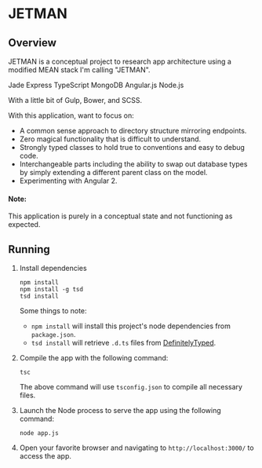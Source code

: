 # JETMAN

## Overview 

JETMAN is a conceptual project to research app architecture using a modified MEAN stack I'm calling "JETMAN". 

Jade
Express
TypeScript
MongoDB
Angular.js
Node.js

With a little bit of Gulp, Bower, and SCSS.

With this application, want to focus on:

- A common sense approach to directory structure mirroring endpoints.
- Zero magical functionality that is difficult to understand.
- Strongly typed classes to hold true to conventions and easy to debug code.
- Interchangeable parts including the ability to swap out database types by simply extending a different parent class on the model.
- Experimenting with Angular 2.

#### Note:
This application is purely in a conceptual state and not functioning as expected.

## Running 
1. Install dependencies
    ```shell
    npm install
    npm install -g tsd
    tsd install
    ```
    Some things to note:

    * `npm install` will install this project's node dependencies from `package.json`.
    * `tsd install` will retrieve `.d.ts` files from [DefinitelyTyped](https://github.com/DefinitelyTyped/DefinitelyTyped).

2. Compile the app with the following command:
    ```shell
    tsc
    ```
    The above command will use `tsconfig.json` to compile all necessary files.

3. Launch the Node process to serve the app using the following command:
    ```shell
    node app.js
    ```

4. Open your favorite browser and navigating to `http://localhost:3000/` to access the app.
